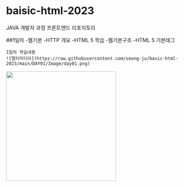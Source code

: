 # baisic-html-2023
JAVA 개발자 과정 프론트앤드 리포지토리

##1일차
-웹기본
    -HTTP 개요
-HTML 5 학습
    -웹기본구조
    -HTML 5 기본태그
    
    1일차 학습내용
    ![멀티미디어](https://raw.githubusercontent.com/seong-ju/basic-html-2023/main/DAY01/Image/day01.png)
   <img src = "https://raw.githubusercontent.com/seong-ju/basic-html-2023/main/DAY01/Image/day01.png"  width="300">
    
